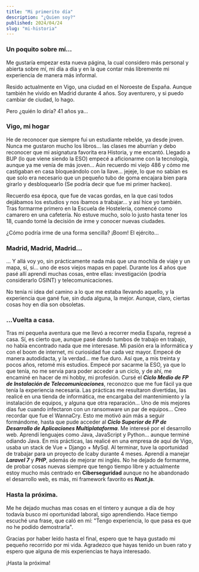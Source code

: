```yaml
---
title: "Mi primerito día"
description: "¿Quien soy?"
published: 2024/04/24
slug: "mi-historia"
---
```


### Un poquito sobre mí...
Me gustaría empezar esta nueva página, la cual considero más personal y abierta sobre mí, mi día a día y en la que contar más libremente mi experiencia de manera más informal.

Resido actualmente en Vigo, una ciudad en el Noroeste de España. Aunque también he vivido en Madrid durante 4 años. Soy aventurero, y si puedo cambiar de ciudad, lo hago.

Pero ¿quién lo diría? 41 años ya...

### Vigo, mi hogar
He de reconocer que siempre fui un estudiante rebelde, ya desde joven. Nunca me gustaron mucho los libros... las clases me aburrían y debo reconocer que mi asignatura favorita era Historia, y me encantó. Llegado a BUP (lo que viene siendo la ESO) empecé a aficionarme con la tecnología, aunque ya me venía de más joven... Aún recuerdo mi viejo 486 y cómo me castigaban en casa bloqueándolo con la llave... jejeje, lo que no sabían es que solo era necesario que un pequeño tubo de goma encajara bien para girarlo y desbloquearlo (Se podría decir que fue mi primer hackeo).

Recuerdo esa época, que fue de vacas gordas, en la que casi todos dejábamos los estudios y nos íbamos a trabajar... y así hice yo también. Tras formarme primero en la Escuela de Hostelería, comencé como camarero en una cafetería. No estuve mucho, solo lo justo hasta tener los 18, cuando tomé la decisión de irme y conocer nuevas ciudades.

¿Cómo podría irme de una forma sencilla? ¡Boom! El ejército...

### Madrid, Madrid, Madrid...
... Y allá voy yo, sin prácticamente nada más que una mochila de viaje y un mapa, sí, sí... uno de esos viejos mapas en papel. Durante los 4 años que pasé allí aprendí muchas cosas, entre ellas: investigación (podría considerarlo OSINT) y telecomunicaciones.

No tenía ni idea del camino a lo que me estaba llevando aquello, y la experiencia que gané fue, sin duda alguna, la mejor. Aunque, claro, ciertas cosas hoy en día son obsoletas.

### ...Vuelta a casa.
Tras mi pequeña aventura que me llevó a recorrer media España, regresé a casa. Sí, es cierto que, aunque pasé dando tumbos de trabajo en trabajo, no había encontrado nada que me interesase. Mi pasión era la informática y con el boom de internet, mi curiosidad fue cada vez mayor. Empecé de manera autodidacta, y la verdad... me fue duro. Así que, a mis treinta y pocos años, retomé mis estudios. Empecé por sacarme la ESO, ya que lo que tenía, no me servía para poder acceder a un ciclo, y de ahí, me encaminé en hacer de mi hobby, mi profesión. Cursé el ***Ciclo Medio de FP de Instalación de Telecomunicaciones***, reconozco que me fue fácil ya que tenía la experiencia necesaria. Las prácticas me resultaron divertidas, las realicé en una tienda de informática, me encargaba del mantenimiento y la instalación de equipos, y alguna que otra reparación... Uno de mis mejores días fue cuando infectaron con un ransomware un par de equipos... Creo recordar que fue el WannaCry. Esto me motivó aún más a seguir formándome, hasta que pude acceder al ***Ciclo Superior de FP de Desarrollo de Aplicaciones Multiplataforma***. Me interesé por el desarrollo web. Aprendí lenguajes como Java, JavaScript y Python... aunque terminé odiando Java. En mis prácticas, las realicé en una empresa de aquí de Vigo, usaba un stack de Vue + Django + MySql. Al terminar, tuve la oportunidad de trabajar para un proyecto de Icaby durante 4 meses. Aprendí a manejar ***Laravel 7*** y ***PHP***, además de mejorar mi inglés. No he dejado de formarme, de probar cosas nuevas siempre que tengo tiempo libre y actualmente estoy mucho más centrado en **Ciberseguridad** aunque no he abandonado el desarrollo web, es más, mi framework favorito es ***Nuxt.js***.

### Hasta la próxima.
Me he dejado muchas mas cosas en el tintero y aunque a día de hoy todavía busco mi oportunidad laboral, sigo aprendiendo. Hace tiempo escuché una frase, que caló en mí: "Tengo experiencia, lo que pasa es que no he podido demostrarla".

Gracias por haber leído hasta el final, espero que te haya gustado mi pequeño recorrido por mi vida. Agradezco que hayas tenido un buen rato y espero que alguna de mis experiencias te haya interesado.

¡Hasta la próxima!

